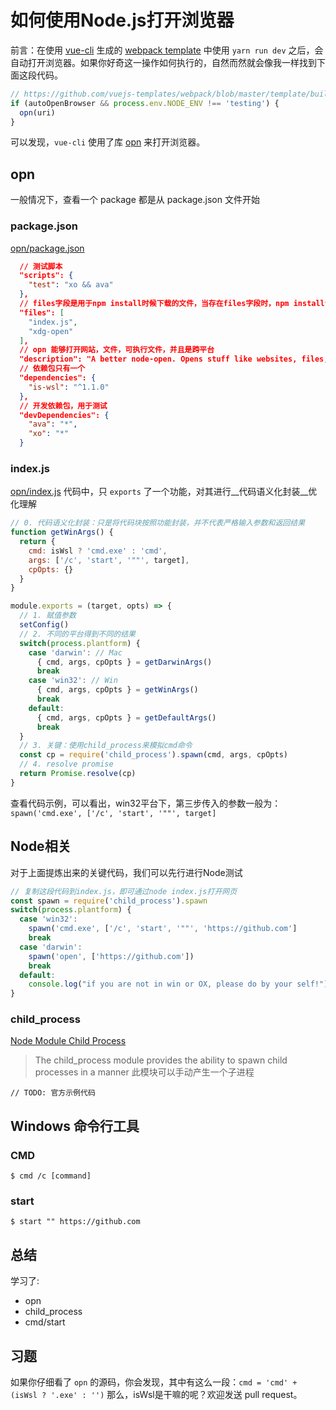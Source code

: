 # 如何使用Node.js打开浏览器

前言：在使用 [vue-cli](https://github.com/vuejs/vue-cli) 生成的 [webpack template](https://github.com/vuejs-templates/webpack) 中使用 `yarn run dev` 之后，会自动打开浏览器。如果你好奇这一操作如何执行的，自然而然就会像我一样找到下面这段代码。

```javascript
// https://github.com/vuejs-templates/webpack/blob/master/template/build/dev-server.js#L79
if (autoOpenBrowser && process.env.NODE_ENV !== 'testing') {
  opn(uri)
}
```

可以发现，`vue-cli` 使用了库 [opn](https://github.com/sindresorhus/opn) 来打开浏览器。

## opn

一般情况下，查看一个 package 都是从 package.json 文件开始

### package.json

[opn/package.json](https://github.com/sindresorhus/opn/blob/master/package.json)

```json
  // 测试脚本
  "scripts": {
    "test": "xo && ava"
  },
  // files字段是用于npm install时候下载的文件，当存在files字段时，npm install该包，只会下载这些文件
  "files": [
    "index.js",
    "xdg-open"
  ],
  // opn 能够打开网站，文件，可执行文件，并且是跨平台
  "description": "A better node-open. Opens stuff like websites, files, executables. Cross-platform.",
  // 依赖包只有一个
  "dependencies": {
    "is-wsl": "^1.1.0"
  },
  // 开发依赖包，用于测试
  "devDependencies": {
    "ava": "*",
    "xo": "*"
  }
```

### index.js

[opn/index.js](https://github.com/sindresorhus/opn/blob/master/index.js)
代码中，只 `exports` 了一个功能，对其进行__代码语义化封装__优化理解

```javascript
// 0. 代码语义化封装：只是将代码块按照功能封装，并不代表严格输入参数和返回结果
function getWinArgs() {
  return {
    cmd: isWsl ? 'cmd.exe' : 'cmd',
    args: ['/c', 'start', '""', target],
    cpOpts: {}
  }
}

module.exports = (target, opts) => {
  // 1. 赋值参数
  setConfig()
  // 2. 不同的平台得到不同的结果
  switch(process.plantform) {
    case 'darwin': // Mac
      { cmd, args, cpOpts } = getDarwinArgs()
      break
    case 'win32': // Win
      { cmd, args, cpOpts } = getWinArgs()
      break
    default:
      { cmd, args, cpOpts } = getDefaultArgs()
      break
  }
  // 3. 关键：使用child_process来模拟cmd命令
  const cp = require('child_process').spawn(cmd, args, cpOpts)
  // 4. resolve promise
  return Promise.resolve(cp)
}
```

查看代码示例，可以看出，win32平台下，第三步传入的参数一般为：
`spawn('cmd.exe', ['/c', 'start', '""', target]`

## Node相关

对于上面提炼出来的关键代码，我们可以先行进行Node测试
```javascript
// 复制这段代码到index.js，即可通过node index.js打开网页
const spawn = require('child_process').spawn
switch(process.plantform) {
  case 'win32':
    spawn('cmd.exe', ['/c', 'start', '""', 'https://github.com']
    break
  case 'darwin':
    spawn('open', ['https://github.com'])
    break
  default:
    console.log("if you are not in win or OX, please do by your self!")
}
```

### child_process

[Node Module Child Process](https://nodejs.org/dist/latest-v7.x/docs/api/child_process.html#child_process_child_process)

> The child_process module provides the ability to spawn child processes in a manner
> 此模块可以手动产生一个子进程

```
// TODO: 官方示例代码
```

## Windows 命令行工具

### CMD

```shell
$ cmd /c [command]
```

### start

```shell
$ start "" https://github.com
```

## 总结

学习了:
- opn
- child_process
- cmd/start

## 习题

如果你仔细看了 `opn` 的源码，你会发现，其中有这么一段：`cmd = 'cmd' + (isWsl ? '.exe' : '')`  那么，isWsl是干嘛的呢？欢迎发送 pull request。
